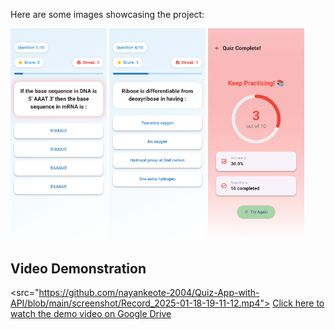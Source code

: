Here are some images showcasing the project:

<img width="154" alt="Image 1" src="https://github.com/nayankeote-2004/Quiz-App-with-API/blob/main/screenshot/img1.jpeg">
<img width="154" alt="Image 2" src="https://github.com/nayankeote-2004/Quiz-App-with-API/blob/main/screenshot/img2.jpeg">
<img width="154" alt="Image 3" src="https://github.com/nayankeote-2004/Quiz-App-with-API/blob/main/screenshot/img3.jpeg">


## Video Demonstration
<src="https://github.com/nayankeote-2004/Quiz-App-with-API/blob/main/screenshot/Record_2025-01-18-19-11-12.mp4">
[Click here to watch the demo video on Google Drive](https://drive.google.com/file/d/1-oUMHmwpey3VY24wSg1x2xPoMGnJ36gy/view?usp=sharing)

 
 
